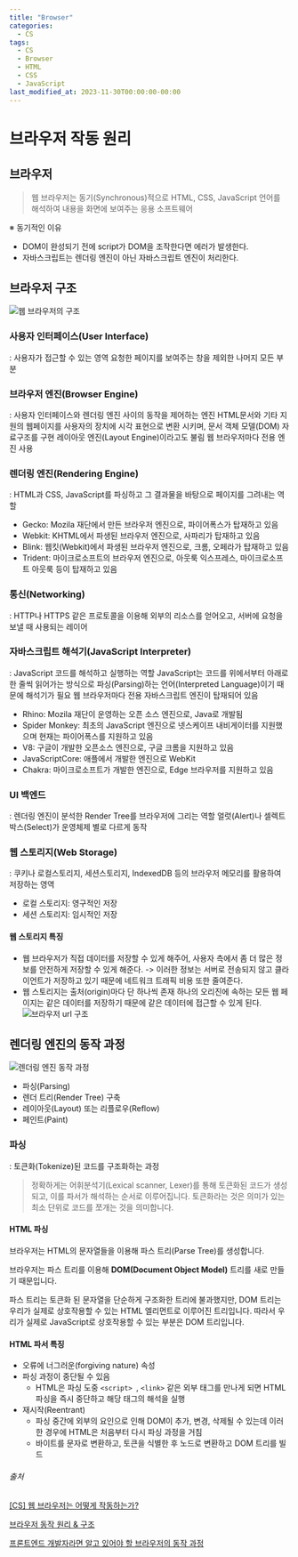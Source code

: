 ```yaml
---
title: "Browser"
categories:
  - CS
tags:
  - CS
  - Browser
  - HTML
  - CSS
  - JavaScript
last_modified_at: 2023-11-30T00:00:00-00:00
---
```


# 브라우저 작동 원리

## 브라우저

> 웹 브라우저는 동기(Synchronous)적으로 HTML, CSS, JavaScript 언어를 해석하여 내용을 화면에 보여주는 응용 소프트웨어

※ 동기적인 이유

- DOM이 완성되기 전에 script가 DOM을 조작한다면 에러가 발생한다.
- 자바스크립트는 렌더링 엔진이 아닌 자바스크립트 엔진이 처리한다.

## 브라우저 구조

![웹 브라우저의 구조](https://img1.daumcdn.net/thumb/R1280x0/?scode=mtistory2&fname=https%3A%2F%2Fblog.kakaocdn.net%2Fdn%2FRYadO%2Fbtrb82lgpwU%2F9nSSKSKfgpnwI2KKkxf4w1%2Fimg.png)

### 사용자 인터페이스(User Interface)

: 사용자가 접근할 수 있는 영역
요청한 페이지를 보여주는 창을 제외한 나머지 모든 부분

### 브라우저 엔진(Browser Engine)

: 사용자 인터페이스와 렌더링 엔진 사이의 동작을 제어하는 엔진
HTML문서와 기타 지원의 웹페이지를 사용자의 장치에 시각 표현으로 변환 시키며, 문서 객체 모델(DOM) 자료구조를 구현
레이아웃 엔진(Layout Engine)이라고도 불림
웹 브라우저마다 전용 엔진 사용

### 렌더링 엔진(Rendering Engine)

: HTML과 CSS, JavaScript를 파싱하고 그 결과물을 바탕으로 페이지를 그려내는 역할

- Gecko: Mozila 재단에서 만든 브라우저 엔진으로, 파이어폭스가 탑재하고 있음
- Webkit: KHTML에서 파생된 브라우저 엔진으로, 사파리가 탑재하고 있음
- Blink: 웹킷(Webkit)에서 파생된 브라우저 엔진으로, 크롬, 오페라가 탑재하고 있음
- Trident: 마이크로소프트의 브라우저 엔진으로, 아웃룩 익스프레스, 마이크로소프트 아웃룩 등이 탑재하고 있음

### 통신(Networking)

: HTTP나 HTTPS 같은 프로토콜을 이용해 외부의 리소스를 얻어오고, 서버에 요청을 보낼 때 사용되는 레이어

### 자바스크립트 해석기(JavaScript Interpreter)

: JavaScript 코드를 해석하고 실행하는 역할
JavaScript는 코드를 위에서부터 아래로 한 줄씩 읽어가는 방식으로 파싱(Parsing)하는 언어(Interpreted Language)이기 때문에 해석기가 필요
웹 브라우저마다 전용 자바스크립트 엔진이 탑재되어 있음

- Rhino: Mozila 재단이 운영하는 오픈 소스 엔진으로, Java로 개발됨
- Spider Monkey: 최초의 JavaScript 엔진으로 넷스케이프 내비게이터를 지원했으며 현재는 파이어폭스를 지원하고 있음
- V8: 구글이 개발한 오픈소스 엔진으로, 구글 크롬을 지원하고 있음
- JavaScriptCore: 애플에서 개발한 엔진으로 WebKit
- Chakra: 마이크로소프트가 개발한 엔진으로, Edge 브라우저를 지원하고 있음

### UI 백엔드

: 렌더링 엔진이 분석한 Render Tree를 브라우저에 그리는 역할
얼럿(Alert)나 셀렉트 박스(Select)가 운영체제 별로 다르게 동작

### 웹 스토리지(Web Storage)

: 쿠키나 로컬스토리지, 세션스토리지, IndexedDB 등의 브라우저 메모리를 활용하여 저장하는 영역

- 로컬 스토리지: 영구적인 저장
- 세션 스토리지: 임시적인 저장

#### 웹 스토리지 특징

- 웹 브라우저가 직접 데이터를 저장할 수 있게 해주어, 사용자 측에서 좀 더 많은 정보를 안전하게 저장할 수 있게 해준다.
  -> 이러한 정보는 서버로 전송되지 않고 클라이언트가 저장하고 있기 때문에 네트워크 트래픽 비용 또한 줄여준다.
- 웹 스토리지는 출처(origin)마다 단 하나씩 존재
  하나의 오리진에 속하는 모든 웹 페이지는 같은 데이터를 저장하기 때문에 같은 데이터에 접근할 수 있게 된다.
  ![브라우저 url 구조](https://velog.velcdn.com/images/wlwl99/post/0ef00474-bb9b-4603-8b63-40c79896bc59/image.png)

## 렌더링 엔진의 동작 과정

![렌더링 엔진 동작 과정](https://img1.daumcdn.net/thumb/R1280x0/?scode=mtistory2&fname=https%3A%2F%2Fblog.kakaocdn.net%2Fdn%2FWbcmc%2Fbtrb2ccbSyK%2F2TYYpp5TvLFkdVbSYFIq3K%2Fimg.png)

- 파싱(Parsing)
- 렌더 트리(Render Tree) 구축
- 레이아웃(Layout) 또는 리플로우(Reflow)
- 페인트(Paint)

### 파싱

: 토큰화(Tokenize)된 코드를 구조화하는 과정

> 정확하게는 어휘분석기(Lexical scanner, Lexer)를 통해 토큰화된 코드가 생성되고, 이를 파서가 해석하는 순서로 이루어집니다. 토큰화라는 것은 의미가 있는 최소 단위로 코드를 쪼개는 것을 의미합니다.

#### HTML 파싱

브라우저는 HTML의 문자열들을 이용해 파스 트리(Parse Tree)를 생성합니다.

브라우저는 파스 트리를 이용해 **DOM(Document Object Model)** 트리를 새로 만들기 때문입니다.

파스 트리는 토큰화 된 문자열을 단순하게 구조화한 트리에 불과했지만, DOM 트리는 우리가 실제로 상호작용할 수 있는 HTML 엘리먼트로 이루어진 트리입니다. 따라서 우리가 실제로 JavaScript로 상호작용할 수 있는 부분은 DOM 트리입니다.

#### HTML 파서 특징

- 오류에 너그러운(forgiving nature) 속성
- 파싱 과정이 중단될 수 있음
  - HTML은 파싱 도중 `<script> `, `<link>` 같은 외부 태그를 만나게 되면 HTML 파싱을 즉시 중단하고 해당 태그의 해석을 실행
- 재시작(Reentrant)
  - 파싱 중간에 외부의 요인으로 인해 DOM이 추가, 변경, 삭제될 수 있는데 이러한 경우에 HTML은 처음부터 다시 파싱 과정을 거침
  - 바이트를 문자로 변환하고, 토큰을 식별한 후 노드로 변환하고 DOM 트리를 빌드

###### 출처

[[CS] 웹 브라우저는 어떻게 작동하는가?](https://bbangson.tistory.com/87)

[브라우저 동작 원리 & 구조](https://velog.io/@wlwl99/%EB%B8%8C%EB%9D%BC%EC%9A%B0%EC%A0%80-%EB%8F%99%EC%9E%91-%EC%9B%90%EB%A6%AC-%EA%B5%AC%EC%A1%B0)

[프론트엔드 개발자라면 알고 있어야 할 브라우저의 동작 과정](https://yozm.wishket.com/magazine/detail/1338/)
